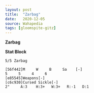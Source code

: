 ```yaml
---
layout: post
title:  "Zarbag"
date:   2020-12-05
source: Wahapedia
tags: [gloomspite-gitz]
---
```


**Zarbag**

**Stat Block**
```
5/5 Zarbag
```

```
[56f442]M     W     B     Sa    [-]
5     5     4     6     
[e85545]Weapons[-]
[c6c930]Cursed Sickle[-]
2"     A:3    H:3+   W:3+   R:-1   D:1   
```


